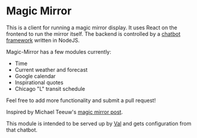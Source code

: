 # Magic Mirror

This is a client for running a magic mirror display. It uses React on the frontend to run the mirror itself. The backend is controlled by a [chatbot framework](http://github.com/pcsforeducation/val) written in NodeJS.

Magic-Mirror has a few modules currently:

* Time
* Current weather and forecast
* Google calendar
* Inspirational quotes
* Chicago "L" transit schedule

Feel free to add more functionality and submit a pull request!

Inspired by Michael Teeuw's [magic mirror post](http://michaelteeuw.nl/tagged/magicmirror).

This module is intended to be served up by [Val](http://github.com/pcsforeducation/val) and gets configuration from that chatbot.